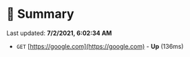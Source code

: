 # 📖 Summary
Last updated: **7/2/2021, 6:02:34 AM**

- `GET` [https://google.com](https://google.com) - **Up** (136ms)
